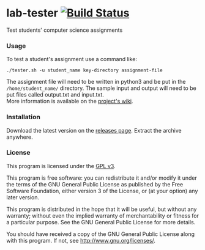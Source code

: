 # lab-tester [![Build Status](https://travis-ci.org/LoadingPleaseWait/lab-tester.svg?branch=master)](https://travis-ci.org/LoadingPleaseWait/lab-tester)
Test students' computer science assignments

### Usage
To test a student's assignment use a command like:

`./tester.sh -u student_name key-directory assignment-file`

The assignment file will need to be written in python3 and be put in the
`/home/student_name/` directory. The sample input and output will need to be put
files called output.txt and input.txt.  
More information is available on the [project's wiki](https://github.com/LoadingPleaseWait/lab-tester/wiki/Usage).

### Installation
Download the latest version on the [releases page](https://github.com/LoadingPleaseWait/lab-tester/releases).
Extract the archive anywhere.

### License
This program is licensed under the [GPL v3](http://www.gnu.org/licenses).

This program is free software: you can redistribute it and/or modify
it under the terms of the GNU General Public License as published by
the Free Software Foundation, either version 3 of the License, or
(at your option) any later version.

This program is distributed in the hope that it will be useful,
but without any warranty; without even the implied warranty of
merchantability or fitness for a particular purpose.  See the
GNU General Public License for more details.

You should have received a copy of the GNU General Public License
along with this program.  If not, see <http://www.gnu.org/licenses/>.
